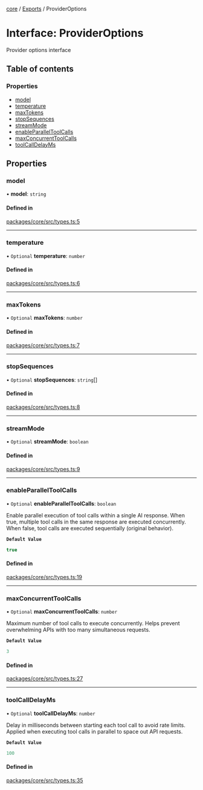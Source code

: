 <!-- 
 ⚠️  AUTO-GENERATED FILE - DO NOT EDIT MANUALLY
 This file is automatically generated by scripts/docs-generator.js
 To make changes, edit the source TypeScript files or update the generator script
-->

[core](../../) / [Exports](../modules) / ProviderOptions

# Interface: ProviderOptions

Provider options interface

## Table of contents

### Properties

- [model](ProviderOptions#model)
- [temperature](ProviderOptions#temperature)
- [maxTokens](ProviderOptions#maxtokens)
- [stopSequences](ProviderOptions#stopsequences)
- [streamMode](ProviderOptions#streammode)
- [enableParallelToolCalls](ProviderOptions#enableparalleltoolcalls)
- [maxConcurrentToolCalls](ProviderOptions#maxconcurrenttoolcalls)
- [toolCallDelayMs](ProviderOptions#toolcalldelayms)

## Properties

### model

• **model**: `string`

#### Defined in

[packages/core/src/types.ts:5](https://github.com/woojubb/robota/blob/a84ba23331912a89a9570280d5fa1a0292ba5c7a/packages/core/src/types.ts#L5)

___

### temperature

• `Optional` **temperature**: `number`

#### Defined in

[packages/core/src/types.ts:6](https://github.com/woojubb/robota/blob/a84ba23331912a89a9570280d5fa1a0292ba5c7a/packages/core/src/types.ts#L6)

___

### maxTokens

• `Optional` **maxTokens**: `number`

#### Defined in

[packages/core/src/types.ts:7](https://github.com/woojubb/robota/blob/a84ba23331912a89a9570280d5fa1a0292ba5c7a/packages/core/src/types.ts#L7)

___

### stopSequences

• `Optional` **stopSequences**: `string`[]

#### Defined in

[packages/core/src/types.ts:8](https://github.com/woojubb/robota/blob/a84ba23331912a89a9570280d5fa1a0292ba5c7a/packages/core/src/types.ts#L8)

___

### streamMode

• `Optional` **streamMode**: `boolean`

#### Defined in

[packages/core/src/types.ts:9](https://github.com/woojubb/robota/blob/a84ba23331912a89a9570280d5fa1a0292ba5c7a/packages/core/src/types.ts#L9)

___

### enableParallelToolCalls

• `Optional` **enableParallelToolCalls**: `boolean`

Enable parallel execution of tool calls within a single AI response.
When true, multiple tool calls in the same response are executed concurrently.
When false, tool calls are executed sequentially (original behavior).

**`Default Value`**

```ts
true
```

#### Defined in

[packages/core/src/types.ts:19](https://github.com/woojubb/robota/blob/a84ba23331912a89a9570280d5fa1a0292ba5c7a/packages/core/src/types.ts#L19)

___

### maxConcurrentToolCalls

• `Optional` **maxConcurrentToolCalls**: `number`

Maximum number of tool calls to execute concurrently.
Helps prevent overwhelming APIs with too many simultaneous requests.

**`Default Value`**

```ts
3
```

#### Defined in

[packages/core/src/types.ts:27](https://github.com/woojubb/robota/blob/a84ba23331912a89a9570280d5fa1a0292ba5c7a/packages/core/src/types.ts#L27)

___

### toolCallDelayMs

• `Optional` **toolCallDelayMs**: `number`

Delay in milliseconds between starting each tool call to avoid rate limits.
Applied when executing tool calls in parallel to space out API requests.

**`Default Value`**

```ts
100
```

#### Defined in

[packages/core/src/types.ts:35](https://github.com/woojubb/robota/blob/a84ba23331912a89a9570280d5fa1a0292ba5c7a/packages/core/src/types.ts#L35)
